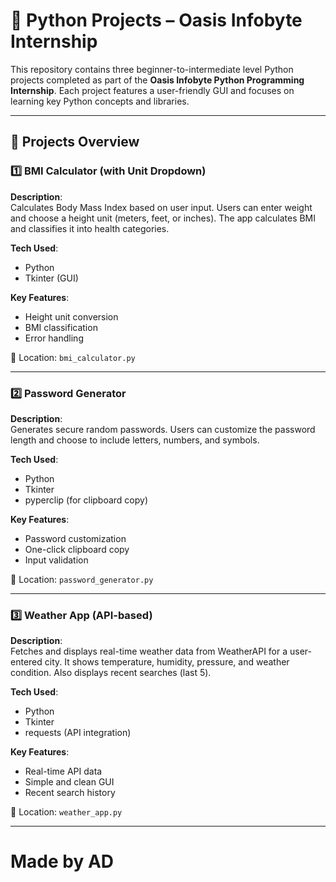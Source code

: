 # 🐍 Python Projects – Oasis Infobyte Internship

This repository contains three beginner-to-intermediate level Python projects completed as part of the **Oasis Infobyte Python Programming Internship**. Each project features a user-friendly GUI and focuses on learning key Python concepts and libraries.

---

## 📁 Projects Overview

### 1️⃣ BMI Calculator (with Unit Dropdown)
**Description**:  
Calculates Body Mass Index based on user input. Users can enter weight and choose a height unit (meters, feet, or inches). The app calculates BMI and classifies it into health categories.

**Tech Used**:  
- Python  
- Tkinter (GUI)

**Key Features**:
- Height unit conversion
- BMI classification
- Error handling

📂 Location: `bmi_calculator.py`

---

### 2️⃣ Password Generator
**Description**:  
Generates secure random passwords. Users can customize the password length and choose to include letters, numbers, and symbols.

**Tech Used**:  
- Python  
- Tkinter  
- pyperclip (for clipboard copy)

**Key Features**:
- Password customization
- One-click clipboard copy
- Input validation

📂 Location: `password_generator.py`

---

### 3️⃣ Weather App (API-based)
**Description**:  
Fetches and displays real-time weather data from WeatherAPI for a user-entered city. It shows temperature, humidity, pressure, and weather condition. Also displays recent searches (last 5).

**Tech Used**:  
- Python  
- Tkinter  
- requests (API integration)

**Key Features**:
- Real-time API data
- Simple and clean GUI
- Recent search history

📂 Location: `weather_app.py`

---
#  Made by AD 
